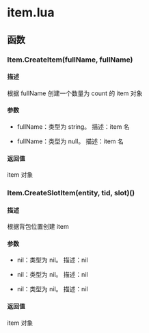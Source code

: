 # item.lua

## 函数

### Item.CreateItem(**fullName**, **fullName**)

#### 描述

根据 fullName 创建一个数量为 count 的 item 对象

#### 参数

- fullName：类型为 string。
描述：item 名

- fullName：类型为 null。
描述：item 名

#### 返回值

item 对象

### Item.CreateSlotItem(entity, tid, slot)()

#### 描述

根据背包位置创建 item

#### 参数

- nil：类型为 nil。
描述：nil

- nil：类型为 nil。
描述：nil

- nil：类型为 nil。
描述：nil

#### 返回值

item 对象

